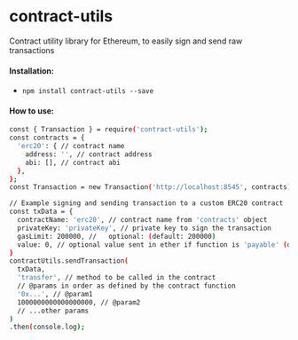 # contract-utils
Contract utility library for Ethereum, to easily sign and send raw transactions

#### Installation:
  - `npm install contract-utils --save`

#### How to use:
```sh
const { Transaction } = require('contract-utils');
const contracts = {
  'erc20': { // contract name
    address: '', // contract address
    abi: [], // contract abi
  },
};
const Transaction = new Transaction('http://localhost:8545', contracts);

// Example signing and sending transaction to a custom ERC20 contract
const txData = {
  contractName: 'erc20', // contract name from 'contracts' object
  privateKey: 'privateKey', // private key to sign the transaction
  gasLimit: 200000, //   optional: (default: 200000)
  value: 0, // optional value sent in ether if function is 'payable' (default: 0)
}
contractUtils.sendTransaction(
  txData,
  'transfer', // method to be called in the contract
  // @params in order as defined by the contract function
  '0x...', // @param1
  1000000000000000000, // @param2
  // ...other params
)
.then(console.log);
```